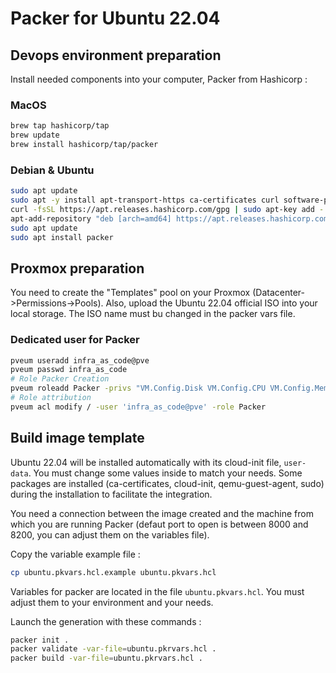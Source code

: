 # Packer for Ubuntu 22.04

## Devops environment preparation

Install needed components into your computer, Packer from Hashicorp :

### MacOS

```bash
brew tap hashicorp/tap
brew update
brew install hashicorp/tap/packer
```

### Debian & Ubuntu

```bash
sudo apt update
sudo apt -y install apt-transport-https ca-certificates curl software-properties-common
curl -fsSL https://apt.releases.hashicorp.com/gpg | sudo apt-key add -
apt-add-repository "deb [arch=amd64] https://apt.releases.hashicorp.com $(lsb_release -cs) main"
sudo apt update
sudo apt install packer
```

## Proxmox preparation

You need to create the "Templates" pool on your Proxmox (Datacenter->Permissions->Pools). Also, upload the Ubuntu 22.04 official ISO into your local storage. The ISO name must bu changed in the packer vars file.

### Dedicated user for Packer

```bash
pveum useradd infra_as_code@pve
pveum passwd infra_as_code
# Role Packer Creation
pveum roleadd Packer -privs "VM.Config.Disk VM.Config.CPU VM.Config.Memory Datastore.AllocateTemplate Datastore.Audit Datastore.AllocateSpace Sys.Modify VM.Config.Options VM.Allocate VM.Audit VM.Console VM.Config.CDROM VM.Config.Cloudinit VM.Config.Network VM.PowerMgmt VM.Config.HWType VM.Monitor SDN.Use"
# Role attribution
pveum acl modify / -user 'infra_as_code@pve' -role Packer
```


## Build image template

Ubuntu 22.04 will be installed automatically with its cloud-init file, `user-data`. You must change some values inside to match your needs. Some packages are installed (ca-certificates, cloud-init, qemu-guest-agent, sudo) during the installation to facilitate the integration.

You need a connection between the image created and the machine from which you are running Packer (defaut port to open is between 8000 and 8200, you can adjust them on the variables file).

Copy the variable example file :

```bash
cp ubuntu.pkvars.hcl.example ubuntu.pkvars.hcl 
```

Variables for packer are located in the file `ubuntu.pkvars.hcl`. You must adjust them to your environment and your needs.

Launch the generation with these commands :

```bash
packer init .
packer validate -var-file=ubuntu.pkrvars.hcl .
packer build -var-file=ubuntu.pkrvars.hcl .
```
